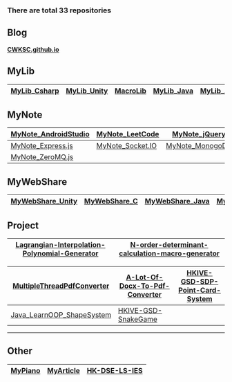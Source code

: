 ### There are total 33 repositories

## Blog

**[CWKSC.github.io](https://github.com/CWKSC/CWKSC.github.io)**

## MyLib

| [MyLib_Csharp](https://github.com/CWKSC/MyLib_Csharp) | [MyLib_Unity](https://github.com/CWKSC/MyLib_Unity) | [MacroLib](https://github.com/CWKSC/MacroLib) | [MyLib_Java](https://github.com/CWKSC/MyLib_Java) | [MyLib_AndroidStudio](https://github.com/CWKSC/MyLib_AndroidStudio) | [MyLib_Cpp](https://github.com/CWKSC/MyLib_Cpp) | [MyLib_C](https://github.com/CWKSC/MyLib_C) |
| ----------------------------------------------------- | --------------------------------------------------- | --------------------------------------------- | ------------------------------------------------- | ------------------------------------------------------------ | ----------------------------------------------- | ------------------------------------------- |

## MyNote

| [MyNote_AndroidStudio](https://github.com/CWKSC/MyNote_AndroidStudio) | [MyNote_LeetCode](https://github.com/CWKSC/MyNote_LeetCode)  | [MyNote_jQuery](https://github.com/CWKSC/MyNote_jQuery)    | [MyNote_Node.js](https://github.com/CWKSC/MyNote_Node.js)    | [MyNote_WebSocket](https://github.com/CWKSC/MyNote_WebSocket) |
| ------------------------------------------------------------ | ------------------------------------------------------------ | ---------------------------------------------------------- | :----------------------------------------------------------- | ------------------------------------------------------------ |
| [MyNote_Express.js](https://github.com/CWKSC/MyNote_Express.js) | [MyNote_Socket.IO](https://github.com/CWKSC/MyNote_Socket.IO) | [MyNote_MonogoDB](https://github.com/CWKSC/MyNote_MongoDB) | [MyNote_validator.js](https://github.com/CWKSC/MyNote_validator.js) | [MyNote_Mongoose](https://github.com/CWKSC/MyNote_Mongoose)  |
| [MyNote_ZeroMQ.js](https://github.com/CWKSC/MyNote_ZeroMQ.js) |                                                              |                                                            |                                                              |                                                              |

## MyWebShare

| [MyWebShare_Unity](https://github.com/CWKSC/MyWebShare_Unity) | [MyWebShare_C](https://github.com/CWKSC/MyWebShare_C) | [MyWebShare_Java](https://github.com/CWKSC/MyWebShare_Java) | [MyWebShare_SQL](https://github.com/CWKSC/MyWebShare_SQL) |
| ------------------------------------------------------------ | ----------------------------------------------------- | ----------------------------------------------------------- | --------------------------------------------------------- |

## Project

| [Lagrangian-Interpolation-Polynomial-Generator](https://github.com/CWKSC/Lagrangian-Interpolation-Polynomial-Generator) | [N-order-determinant-calculation-macro-generator](https://github.com/CWKSC/N-order-determinant-calculation-macro-generator) |
| ------------------------------------------------------------ | ------------------------------------------------------------ |

| [MultipleThreadPdfConverter](https://github.com/CWKSC/MultipleThreadPdfConverter) | [A-Lot-Of-Docx-To-Pdf-Converter](https://github.com/CWKSC/A-Lot-Of-Docx-To-Pdf-Converter) | [HKIVE-GSD-SDP-Point-Card-System](https://github.com/CWKSC/HKIVE-GSD-SDP-Point-Card-System) |
| ------------------------------------------------------------ | ------------------------------------------------------------ | ------------------------------------------------------------ |
| [Java_LearnOOP_ShapeSystem](https://github.com/CWKSC/Java_LearnOOP_ShapeSystem) | [HKIVE-GSD-SnakeGame](https://github.com/CWKSC/HKIVE-GSD-SnakeGame) |                                                              |

___

## Other

| [MyPiano](https://github.com/CWKSC/MyPiano) | [MyArticle](https://github.com/CWKSC/MyArticle) | [HK-DSE-LS-IES](https://github.com/CWKSC/HK-DSE-LS-IES) |
| ------------------------------------------- | ----------------------------------------------- | ------------------------------------------------------- |



